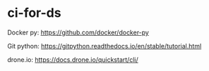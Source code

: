 # ci-for-ds

Docker py: https://github.com/docker/docker-py

Git python: https://gitpython.readthedocs.io/en/stable/tutorial.html

drone.io: https://docs.drone.io/quickstart/cli/